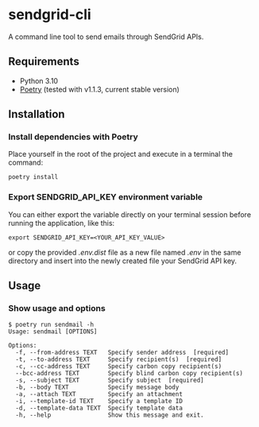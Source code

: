 # sendgrid-cli

A command line tool to send emails through SendGrid APIs.

## Requirements

- Python 3.10
- [Poetry](https://python-poetry.org/) (tested with v1.1.3, current stable version)

## Installation

### Install dependencies with Poetry

Place yourself in the root of the project and execute in a terminal the command:

```
poetry install
```

### Export SENDGRID_API_KEY environment variable

You can either export the variable directly on your terminal session before
running the application, like this:

```
export SENDGRID_API_KEY=<YOUR_API_KEY_VALUE>
```

or copy the provided _.env.dist_ file as a new file named _.env_ in the same
directory and insert into the newly created file your SendGrid API key.

## Usage

### Show usage and options


```
$ poetry run sendmail -h
Usage: sendmail [OPTIONS]

Options:
  -f, --from-address TEXT   Specify sender address  [required]
  -t, --to-address TEXT     Specify recipient(s)  [required]
  -c, --cc-address TEXT     Specify carbon copy recipient(s)
  --bcc-address TEXT        Specify blind carbon copy recipient(s)
  -s, --subject TEXT        Specify subject  [required]
  -b, --body TEXT           Specify message body
  -a, --attach TEXT         Specify an attachment
  -i, --template-id TEXT    Specify a template ID
  -d, --template-data TEXT  Specify template data
  -h, --help                Show this message and exit.
```

